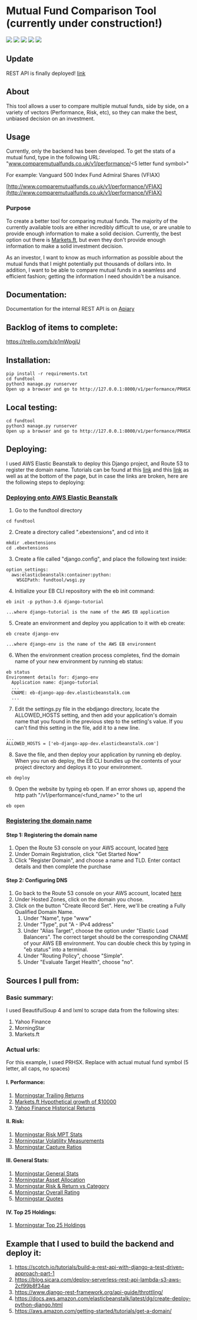 # Mutual Fund Comparison Tool (currently under construction!)
![](https://img.shields.io/badge/Python-3.6-blue.svg)
![](https://img.shields.io/badge/Django-2.1.2-yellow.svg)
![](https://img.shields.io/badge/django_rest_framework-3.8.2-orange.svg)
![](https://img.shields.io/badge/Build_Status-Coming_Soon-green.svg)
![](https://img.shields.io/badge/Coverage-Coming_Soon-green.svg)


## Update
REST API is finally deployed! [link](http://www.comparemutualfunds.co.uk/v1/performance/PRHSX)


## About
This tool allows a user to compare multiple mutual funds, side by side, on a variety of vectors (Performance, Risk, etc),
so they can make the best, unbiased decision on an investment.

## Usage
Currently, only the backend has been developed.
To get the stats of a mutual fund, type in the following URL:
"www.comparemutualfunds.co.uk/v1/performance/<5 letter fund symbol>"


For example:
Vanguard 500 Index Fund Admiral Shares (VFIAX)

[http://www.comparemutualfunds.co.uk/v1/performance/VFIAX](http://www.comparemutualfunds.co.uk/v1/performance/VFIAX)


### Purpose
To create a better tool for comparing mutual funds. The majority of the currently available tools are either incredibly difficult to use, or are unable to provide enough information to make a solid decision. Currently, the best option out there is [Markets.ft](https://markets.ft.com/data/funds/us/compare), but even they don't provide enough information to make a solid investment decision.

As an investor, I want to know as much information as possible about the mutual funds that I might potentially put thousands of dollars into. In addition, I want to be able to compare mutual funds in a seamless and efficient fashion; getting the information I need shouldn't be a nuisance.

## Documentation:
Documentation for the internal REST API is on [Apiary](https://mutualfundcomparisontoolapi.docs.apiary.io/#)

## Backlog of items to complete:
https://trello.com/b/p1mWpgjU

## Installation:
```
pip install -r requirements.txt
cd fundtool
python3 manage.py runserver
Open up a browser and go to http://127.0.0.1:8000/v1/performance/PRHSX
```

## Local testing:
```
cd fundtool
python3 manage.py runserver
Open up a browser and go to http://127.0.0.1:8000/v1/performance/PRHSX
```

## Deploying:
I used AWS Elastic Beanstalk to deploy this Django project, and Route 53 to register the domain name. Tutorials can be found at this [link](https://docs.aws.amazon.com/elasticbeanstalk/latest/dg/create-deploy-python-django.html) and this [link](https://aws.amazon.com/getting-started/tutorials/get-a-domain/) as well as at the bottom of the page, but in case the links are broken, here are the following steps to deploying:

### [Deploying onto AWS Elastic Beanstalk](https://docs.aws.amazon.com/elasticbeanstalk/latest/dg/create-deploy-python-django.html)
1. Go to the fundtool directory
```
cd fundtool
```

2. Create a directory called ".ebextensions", and cd into it
```
mkdir .ebextensions
cd .ebextensions
```

3. Create a file called "django.config", and place the following text inside:
```
option_settings:
  aws:elasticbeanstalk:container:python:
    WSGIPath: fundtool/wsgi.py
```

4. Initialize your EB CLI repository with the eb init command: 
```
eb init -p python-3.6 django-tutorial

...where django-tutorial is the name of the AWS EB application
```

5. Create an environment and deploy you application to it with eb create:
```
eb create django-env

...where django-env is the name of the AWS EB environment
```

6. When the environment creation process completes, find the domain name of your new environment by running eb status:
```
eb status
Environment details for: django-env
  Application name: django-tutorial
  ...
  CNAME: eb-django-app-dev.elasticbeanstalk.com
  ...
```

7. Edit the settings.py file in the ebdjango directory, locate the ALLOWED_HOSTS setting, and then add your application's domain name that you found in the previous step to the setting's value. If you can't find this setting in the file, add it to a new line. 
```
...
ALLOWED_HOSTS = ['eb-django-app-dev.elasticbeanstalk.com']
```

8. Save the file, and then deploy your application by running eb deploy. When you run eb deploy, the EB CLI bundles up the contents of your project directory and deploys it to your environment. 
```
eb deploy   
```

9. Open the website by typing eb open. If an error shows up, append the http path "/v1/performance/<fund_name>" to the url
```
eb open
```

### [Registering the domain name](https://aws.amazon.com/getting-started/tutorials/get-a-domain/)
#### Step 1: Registering the domain name
1. Open the Route 53 console on your AWS account, located [here](https://console.aws.amazon.com/route53/home?region=us-east-1)
2. Under Domain Registration, click "Get Started Now"
3. Click "Register Domain", and choose a name and TLD. Enter contact details and then complete the purchase

#### Step 2: Configuring DNS
1. Go back to the Route 53 console on your AWS account, located [here](https://console.aws.amazon.com/route53/home?region=us-east-1)
2. Under Hosted Zones, click on the domain you chose.
3. Click on the button "Create Record Set". Here, we'll be creating a Fully Qualified Domain Name. 
   1. Under "Name", type "www"
   2. Under "Type", put "A - IPv4 address"
   3. Under "Alias Target", choose the option under "Elastic Load Balancers". The correct target should be the corresponding CNAME of your  AWS EB environment. You can double check this by typing in "eb status" into a terminal.
   4. Under "Routing Policy", choose "Simple".
   5. Under "Evaluate Target Health", choose "no".
  


## Sources I pull from:
### Basic summary:
I used BeautifulSoup 4 and lxml to scrape data from the following sites:
1. Yahoo Finance
2. MorningStar
3. Markets.ft

### Actual urls:
For this example, I used PRHSX. Replace with actual mutual fund symbol (5 letter, all caps, no spaces)

#### I. Performance:
   1. [Morningstar Trailing Returns](http://performance.morningstar.com/perform/Performance/fund/trailing-total-returns.action?&t=PRHSX&cur=&ops=clear&s=0P00001L8R&ndec=2&ep=true&align=q&annlz=true&comparisonRemove=false&loccat=&taxadj=&benchmarkSecId=&benchmarktype=)
   2. [Markets.ft Hypothetical growth of $10000](https://markets.ft.com/data/funds/ajax/US/get-comparison-panel?data={"comparisons":["PRHSX"],"openPanels":["Performance"]})
   3. [Yahoo Finance Historical Returns](https://finance.yahoo.com/quote/PRHSX/performance?p=PRHSX)

#### II. Risk:
   1. [Morningstar Risk MPT Stats](http://performance.morningstar.com/ratrisk/RatingRisk/fund/mpt-statistics.action?&t=PRHSX&region=usa&culture=en-US&cur=&ops=clear&s=0P00001L8R&y=3&ep=true&comparisonRemove=true&benchmarkSecId=&benchmarktype=)
   2. [Morningstar Volatility Measurements](http://performance.morningstar.com/ratrisk/RatingRisk/fund/volatility-measurements.action?&t=PRHSX&region=usa&culture=en-US&cur=&ops=clear&s=0P00001L8R&y=3&ep=true&comparisonRemove=true&benchmarkSecId=&benchmarktype=)
   3. [Morningstar Capture Ratios](http://performance.morningstar.com/ratrisk/RatingRisk/fund/updownside-capture.action?&t=PRHSX&region=usa&culture=en-US&cur=&ops=clear&s=0P00001L8R&ep=true&comparisonRemove=null&benchmarkSecId=&benchmarktype=)
   
#### III. General Stats:
   1. [Morningstar General Stats](https://quotes.morningstar.com/fundq/c-header?&t=PRHSX&region=usa&culture=en-US&version=RET&cur=&test=QuoteiFrame)
   2. [Morningstar Asset Allocation](https://quotes.morningstar.com/fundq/c-assetAllocation?&t=PRHSX&region=usa&culture=en-US&version=RET&cur=&test=QuoteiFrame)
   3. [Morningstar Risk & Return vs Category](https://quotes.morningstar.com/fundq/c-risk-measures?&t=PRHSX&region=usa&culture=en-US&version=RET&cur=&test=QuoteiFrame)
   4. [Morningstar Overall Rating](https://www.morningstar.com/api/v1/security-identifier/0P00002WFU)
   5. [Morningstar Quotes](https://www.morningstar.com/funds/XNAS/PRHSX/quote.html)
   
#### IV. Top 25 Holdings:
   1. [Morningstar Top 25 Holdings](http://portfolios.morningstar.com/portfo/fund/ajax/holdings_tab?t=PRHSX&region=usa&culture=en-US&cur=&dataType=0&sortby=weighting&order=des)


## Example that I used to build the backend and deploy it:
   1. https://scotch.io/tutorials/build-a-rest-api-with-django-a-test-driven-approach-part-1
   2. https://blog.sicara.com/deploy-serverless-rest-api-lambda-s3-aws-2cf99b8f34ae
   3. https://www.django-rest-framework.org/api-guide/throttling/
   4. https://docs.aws.amazon.com/elasticbeanstalk/latest/dg/create-deploy-python-django.html
   5. https://aws.amazon.com/getting-started/tutorials/get-a-domain/
